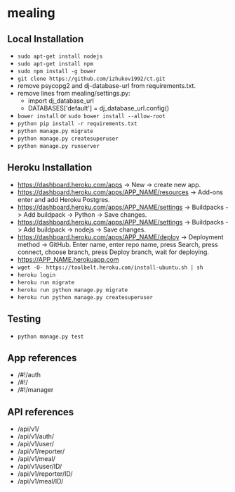 # mealing

## Local Installation

* `sudo apt-get install nodejs`
* `sudo apt-get install npm`
* `sudo npm install -g bower`
* `git clone https://github.com/izhukov1992/ct.git`
* remove psycopg2 and dj-database-url from requirements.txt.
* remove lines from mealing/settings.py:
  * import dj_database_url
  * DATABASES['default'] =  dj_database_url.config()
* `bower install` or `sudo bower install --allow-root`
* `python pip install -r requirements.txt`
* `python manage.py migrate`
* `python manage.py createsuperuser`
* `python manage.py runserver`

## Heroku Installation

* https://dashboard.heroku.com/apps -> New -> create new app.
* https://dashboard.heroku.com/apps/APP_NAME/resources -> Add-ons enter and add Heroku Postgres.
* https://dashboard.heroku.com/apps/APP_NAME/settings -> Buildpacks -> Add buildpack -> Python -> Save changes.
* https://dashboard.heroku.com/apps/APP_NAME/settings -> Buildpacks -> Add buildpack -> nodejs -> Save changes.
* https://dashboard.heroku.com/apps/APP_NAME/deploy -> Deployment method -> GitHub. Enter name, enter repo name, press Search, press connect, choose branch, press Deploy branch, wait for deploying.
* https://APP_NAME.herokuapp.com
* `wget -O- https://toolbelt.heroku.com/install-ubuntu.sh | sh`
* `heroku login`
* `heroku run migrate`
* `heroku run python manage.py migrate`
* `heroku run python manage.py createsuperuser`

## Testing
* `python manage.py test`

## App references

* /#!/auth
* /#!/
* /#!/manager

## API references

* /api/v1/
* /api/v1/auth/
* /api/v1/user/
* /api/v1/reporter/
* /api/v1/meal/
* /api/v1/user/ID/
* /api/v1/reporter/ID/
* /api/v1/meal/ID/